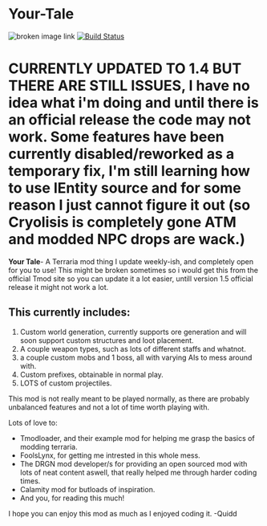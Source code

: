 # Your-Tale
![broken image link](https://github.com/QUIDD60x/Your-Tale/blob/master/icon.png?raw=true)
[![Build Status](https://travis-ci.org/tModLoader/tModLoader.svg?branch=master)](https://quiddcorp.com/your-tale) 

# CURRENTLY UPDATED TO 1.4 BUT THERE ARE STILL ISSUES, I have no idea what i'm doing and until there is an official release the code may not work. Some features have been currently disabled/reworked as a temporary fix, I'm still learning how to use IEntity source and for some reason I just cannot figure it out (so Cryolisis is completely gone ATM and modded NPC drops are wack.)

**Your Tale**- A Terraria mod thing I update weekly-ish, and completely open for you to use!
This might be broken sometimes so i would get this from the official Tmod site so you can update it a lot easier, untill version 1.5 official release it might not work a lot.
## This currently includes:
1. Custom world generation, currently supports ore generation and will soon support custom structures and loot placement.
2. A couple weapon types, such as lots of different staffs and whatnot.
3. a couple custom mobs and 1 boss, all with varying AIs to mess around with.
4. Custom prefixes, obtainable in normal play.
5. LOTS of custom projectiles.

This mod is not really meant to be played normally, as there are probably unbalanced features and not a lot of time worth playing with.

Lots of love to:
* Tmodloader, and their example mod for helping me grasp the basics of modding terraria.
* FoolsLynx, for getting me intrested in this whole mess.
* The DRGN mod developer/s for providing an open sourced mod with lots of neat content aswell, that really helped me through harder coding times.
* Calamity mod for butloads of inspiration.
* And you, for reading this much!

I hope you can enjoy this mod as much as I enjoyed coding it. -Quidd
